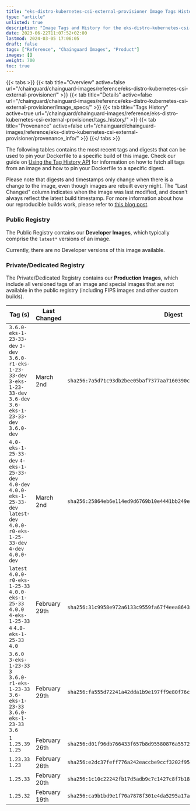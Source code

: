 ```yaml
---
title: "eks-distro-kubernetes-csi-external-provisioner Image Tags History"
type: "article"
unlisted: true
description: "Image Tags and History for the eks-distro-kubernetes-csi-external-provisioner Chainguard Image"
date: 2023-06-22T11:07:52+02:00
lastmod: 2024-03-05 17:06:05
draft: false
tags: ["Reference", "Chainguard Images", "Product"]
images: []
weight: 700
toc: true
---
```


{{< tabs >}}
{{< tab title="Overview" active=false url="/chainguard/chainguard-images/reference/eks-distro-kubernetes-csi-external-provisioner/" >}}
{{< tab title="Details" active=false url="/chainguard/chainguard-images/reference/eks-distro-kubernetes-csi-external-provisioner/image_specs/" >}}
{{< tab title="Tags History" active=true url="/chainguard/chainguard-images/reference/eks-distro-kubernetes-csi-external-provisioner/tags_history/" >}}
{{< tab title="Provenance" active=false url="/chainguard/chainguard-images/reference/eks-distro-kubernetes-csi-external-provisioner/provenance_info/" >}}
{{</ tabs >}}

The following tables contains the most recent tags and digests that can be used to pin your Dockerfile to a specific build of this image. Check our guide on [Using the Tag History API](/chainguard/chainguard-images/using-the-tag-history-api/) for information on how to fetch all tags from an image and how to pin your Dockerfile to a specific digest.

Please note that digests and timestamps only change when there is a change to the image, even though images are rebuilt every night. The "Last Changed" column indicates when the image was last modified, and doesn't always reflect the latest build timestamp. For more information about how our reproducible builds work, please refer to [this blog post](https://www.chainguard.dev/unchained/reproducing-chainguards-reproducible-image-builds).

### Public Registry
The Public Registry contains our **Developer Images**, which typically comprise the `latest*` versions of an image.

Currently, there are no Developer versions of this image available.

### Private/Dedicated Registry
The Private/Dedicated Registry contains our **Production Images**, which include all versioned tags of an image and special images that are not available in the public registry (including FIPS images and other custom builds).

| Tag (s)                                                                                                                                  | Last Changed  | Digest                                                                    |
|------------------------------------------------------------------------------------------------------------------------------------------|---------------|---------------------------------------------------------------------------|
|  `3.6.0-eks-1-23-33-dev` `3-dev` `3.6.0-r1-eks-1-23-33-dev` `3-eks-1-23-33-dev` `3.6-dev` `3.6-eks-1-23-33-dev` `3.6.0-dev`              | March 2nd     | `sha256:7a5d71c93db2bee05baf7377aa7160390c0f5918f73c8a04b9a571a34563851a` |
|  `4.0-eks-1-25-33-dev` `4-eks-1-25-33-dev` `4.0-dev` `4.0.0-eks-1-25-33-dev` `latest-dev` `4.0.0-r0-eks-1-25-33-dev` `4-dev` `4.0.0-dev` | March 2nd     | `sha256:25864eb6e114ed9d6769b10e4441bb249e5cdf772d67d5496f2517fa114d536b` |
|  `latest` `4.0.0-r0-eks-1-25-33` `4.0.0-eks-1-25-33` `4.0.0` `4-eks-1-25-33` `4` `4.0-eks-1-25-33` `4.0`                                 | February 29th | `sha256:31c9958e972a6133c9559fa67f4eea86433ae28c3d0c9d78f5dd0b741e6f2b80` |
|  `3.6.0` `3-eks-1-23-33` `3` `3.6.0-r1-eks-1-23-33` `3.6-eks-1-23-33` `3.6.0-eks-1-23-33` `3.6`                                          | February 29th | `sha256:fa555d72241a42dda1b9e197ff9e80f76c16472a6e1e126718b3411609a6b5b4` |
|  `1` `1.25.39` `1.25`                                                                                                                    | February 26th | `sha256:d01f96db766433f657b8d95580876a55728a952af78744c67fd29167c20f9dc0` |
|  `1.23.33` `1.23`                                                                                                                        | February 26th | `sha256:e2dc37feff776a242eaccbe9ccf3202f95f67756282c50698a9a8b53bca21822` |
|  `1.25.33`                                                                                                                               | February 20th | `sha256:1c10c22242fb17d5adb9c7c1427c8f7b18a561f23c82c65f6766abff8a6ab5fc` |
|  `1.25.32`                                                                                                                               | February 19th | `sha256:ca9b1bd9e1f70a7878f301e4da5295a17aba6d822923d2f4912fdb27eae6e902` |

